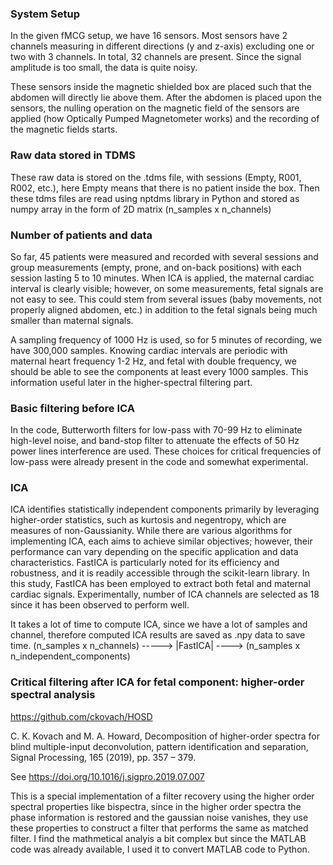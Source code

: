 ### System Setup
In the given fMCG setup, we have 16 sensors. Most sensors have 2 channels measuring in different
directions (y and z-axis) excluding one or two with 3 channels. In total, 32 channels are present. Since
the signal amplitude is too small, the data is quite noisy.

These sensors inside the magnetic shielded box are placed such that the abdomen will directly lie above them. After the abdomen is placed upon the sensors, the nulling operation on the magnetic field of the sensors are applied (how Optically Pumped Magnetometer works) and the recording of the magnetic fields starts.

### Raw data stored in TDMS
These raw data is stored on the .tdms file, with sessions (Empty, R001, R002, etc.), here Empty means that there is no patient inside the box. Then these tdms files are read using nptdms library in Python and stored as numpy array in the form of 2D matrix (n_samples x n_channels)

### Number of patients and data
So far, 45 patients were measured and recorded with several sessions and group measurements (empty, prone, and on-back positions) with each session lasting 5 to 10 minutes. When ICA is applied, the maternal cardiac interval is clearly visible; however, on some measurements, fetal signals are not easy to see. This could stem from several issues (baby movements, not properly aligned abdomen, etc.) in addition to the fetal signals being much smaller than maternal signals. 

A sampling frequency of 1000 Hz is used, so for 5 minutes of recording, we have 300,000 samples. Knowing cardiac intervals are periodic with maternal heart frequency 1-2 Hz, and fetal with double frequency, we should be able to see the components at least every 1000 samples. This information useful later in the higher-spectral filtering part. 

### Basic filtering before ICA
In the code, Butterworth filters for low-pass with 70-99 Hz to eliminate high-level noise, and band-stop filter to attenuate the effects of 50 Hz power lines interference are used. These choices for critical frequencies of low-pass were already present in the code and somewhat experimental.

### ICA
ICA identifies statistically independent components primarily by leveraging higher-order statistics, such as kurtosis and negentropy, which are measures of non-Gaussianity. While there are various algorithms for implementing ICA, each aims to achieve similar objectives; however, their performance can vary depending on the specific application and data characteristics. FastICA is particularly noted for its efficiency and robustness, and it is readily accessible through the scikit-learn library. In this study, FastICA has been employed to extract both fetal and maternal cardiac signals. Experimentally, number of ICA channels are selected as 18 since it has been observed to perform well.

It takes a lot of time to compute ICA, since we have a lot of samples and channel, therefore computed ICA results are saved as .npy data to save time.
(n_samples x n_channels) -----> |FastICA| ----> (n_samples x n_independent_components)

### Critical filtering after ICA for fetal component: higher-order spectral analysis
https://github.com/ckovach/HOSD

C. K. Kovach and M. A. Howard, Decomposition of higher-order spectra for blind multiple-input deconvolution, pattern identification and separation, Signal Processing, 165 (2019), pp. 357 – 379.

See https://doi.org/10.1016/j.sigpro.2019.07.007

This is a special implementation of a filter recovery using the higher order spectral properties like bispectra, since in the higher order spectra the phase information is restored and the gaussian noise vanishes, they use these properties to construct a filter that performs the same as matched filter. I find the mathmetical analyis a bit complex but since the MATLAB code was already available, I used it to convert MATLAB code to Python.